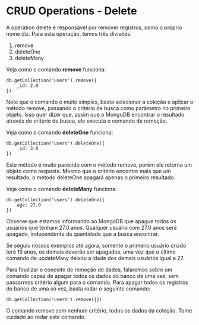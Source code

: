 # CRUD Operations - Delete

A operation delete é responsável por remover registros, como o próprio nome diz. Para esta operação, temos três divisões:

1. remove
2. deleteOne
3. deleteMany

Veja como o comando **remove** funciona:

```
db.getCollection('users').remove({
	_id: 2.0
})
```

Note que o comando é muito simples, basta selecionar a coleção e aplicar o método remove, passando o critério de busca como parâmetro no primeiro objeto. Isso quer dizer que, assim que o MongoDB encontrar o resultado através do critério de busca, ele executa o comando de remoção.

Veja como o comando **deleteOne** funciona:

```
db.getCollection('users').deleteOne({
	_id: 3.0
})
```

Este método é muito parecido com o método remove, porém ele retorna um objeto como resposta. Mesmo que o critério encontre mais que um resultado, o método deleteOne apagará apenas o primeiro resultado.

Veja como o comando **deleteMany** funciona:

```
db.getCollection('users').deleteOne({
	age: 27.0
})
```

Observe que estamos informando ao MongoDB que apague todos os usuários que tenham 27.0 anos. Qualquer usuário com 27.0 anos será apagado, independente da quantidade que a busca encontrar.

Se seguiu nossos exemplos até agora, somente o primeiro usuário criado terá 19 anos, os demais deverão ser apagados, uma vez que o último comando de updateMany deixou a idade dos demais usuários igual a 27.

Para finalizar o conceito de remoção de dados, falaremos sobre um comando capaz de apagar todos os dados do banco de uma vez, sem passarmos critério algum para o comando. Para apagar todos os registros do banco de uma só vez, basta rodar o seguinte comando:

```
db.getCollection('users').remove({})
```

O comando remove sem nenhum critério, todos os dados da coleção. Tome cuidado ao rodar este comando.